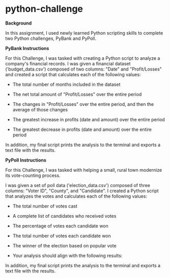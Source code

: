 # python-challenge

__Background__

In this assignment, I used newly learned Python scripting skills to complete two Python challenges, PyBank and PyPoll.

__PyBank Instructions__

For this Challenge, I was tasked with creating a Python script to analyze a company's financial records. I was given a financial dataset ('budget_data.csv') composed of two columns: "Date" and "Profit/Losses" and created a script that calculates each of the following values:

- The total number of months included in the dataset

- The net total amount of "Profit/Losses" over the entire period

- The changes in "Profit/Losses" over the entire period, and then the average of those changes

- The greatest increase in profits (date and amount) over the entire period

- The greatest decrease in profits (date and amount) over the entire period

In addition, my final script prints the analysis to the terminal and exports a text file with the results.


__PyPoll Instructions__

For this Challenge, I was tasked with helping a small, rural town modernize its vote-counting process.

I was given a set of poll data ('election_data.csv') composed of three columns: "Voter ID", "County", and "Candidate". I created a Python script that analyzes the votes and calculates each of the following values:

- The total number of votes cast

- A complete list of candidates who received votes

- The percentage of votes each candidate won

- The total number of votes each candidate won

- The winner of the election based on popular vote

- Your analysis should align with the following results:

In addition, my final script prints the analysis to the terminal and exports a text file with the results.
